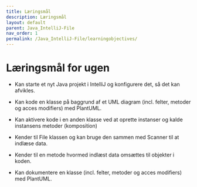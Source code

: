 ```yaml
---
title: Læringsmål
description: Læringsmål
layout: default
parent: Java_IntelliJ-File
nav_order: 1
permalink: /Java_IntelliJ-File/learningobjectives/
---
```

# Læringsmål for ugen


- Kan starte et nyt Java projekt i IntelliJ og konfigurere det, så det kan afvikles.

- Kan kode en klasse på baggrund af et UML diagram (incl. felter, metoder og acces modifiers) med PlantUML.

- Kan aktivere kode i en anden klasse ved at oprette instanser og kalde instansens metoder (komposition)

- Kender til File klassen og kan bruge den sammen med Scanner til at indlæse data.

- Kender til en metode hvormed indlæst data omsættes til objekter i koden.

- Kan dokumentere en klasse (incl. felter, metoder og acces modifiers) med PlantUML.